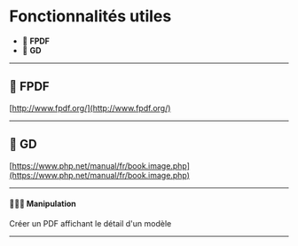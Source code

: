 # Fonctionnalités utiles

*  🔖 **FPDF**
*  🔖 **GD**

___

## 📑  FPDF

[http://www.fpdf.org/](http://www.fpdf.org/)

___

## 📑  GD

[https://www.php.net/manual/fr/book.image.php](https://www.php.net/manual/fr/book.image.php)

___

#### 👨🏻‍💻 Manipulation

Créer un PDF affichant le détail d'un modèle

___